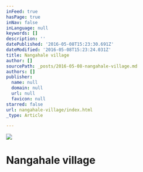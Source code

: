 ```yaml
---
inFeed: true
hasPage: true
inNav: false
inLanguage: null
keywords: []
description: ''
datePublished: '2016-05-08T15:23:30.691Z'
dateModified: '2016-05-08T15:23:24.031Z'
title: Nangahale village
author: []
sourcePath: _posts/2016-05-08-nangahale-village.md
authors: []
publisher:
  name: null
  domain: null
  url: null
  favicon: null
starred: false
url: nangahale-village/index.html
_type: Article

---
```

![](https://the-grid-user-content.s3-us-west-2.amazonaws.com/e69ff347-3028-4e22-b61f-9b60e5541cc0.jpg)

# Nangahale village